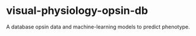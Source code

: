 # visual-physiology-opsin-db
A database opsin data and machine-learning models to predict phenotype.
